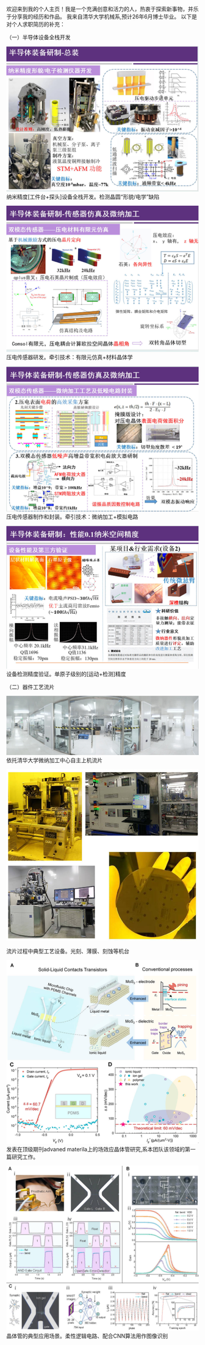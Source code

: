 欢迎来到我的个人主页！我是一个充满创意和活力的人，热衷于探索新事物，并乐于分享我的经历和作品。
我来自清华大学机械系,预计26年6月博士毕业。
以下是对个人求职简历的补充：

（一）半导体设备全栈开发

![](static/image1.jpg)
纳米精度[工件台+探头]设备全栈开发。检测晶圆“形貌/电学”缺陷


![](static/image2.jpg)
压电传感器研发。牵引技术：有限元仿真+材料晶体学


![](static/image3.jpg)
压电传感器制作和封装。牵引技术：微纳加工+模拟电路


![](static/image4.jpg)
设备检测精度验证。单原子级别的[运动+检测]精度


（二）器件工艺流片

![](static/image7.jpg)
依托清华大学微纳加工中心自主上机流片


![](static/image8.jpg)

流片过程中典型工艺设备。光刻、薄膜、刻蚀等机台


![](static/image9.jpg)
发表在顶级期刊advaned materila上的场效应晶体管研究,系本团队该领域的第一篇研究工作。


![](static/image10.jpg)
晶体管的典型应用场景。柔性逻辑电路、配合CNN算法用作图像识别


